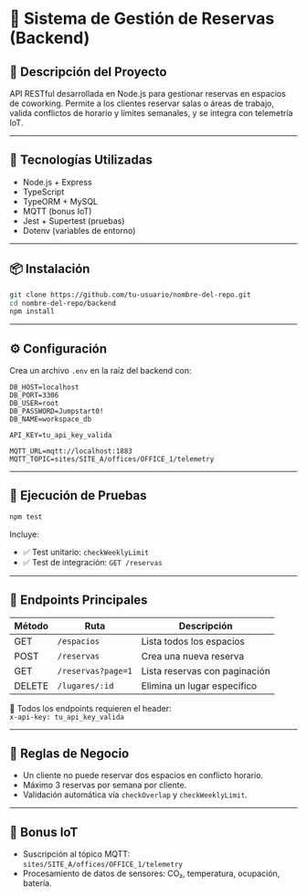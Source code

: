 # 📘 Sistema de Gestión de Reservas (Backend)

## 🧩 Descripción del Proyecto

API RESTful desarrollada en Node.js para gestionar reservas en espacios de coworking. Permite a los clientes reservar salas o áreas de trabajo, valida conflictos de horario y límites semanales, y se integra con telemetría IoT.

---

## 🚀 Tecnologías Utilizadas

- Node.js + Express
- TypeScript
- TypeORM + MySQL
- MQTT (bonus IoT)
- Jest + Supertest (pruebas)
- Dotenv (variables de entorno)

---

## 📦 Instalación

```bash
git clone https://github.com/tu-usuario/nombre-del-repo.git
cd nombre-del-repo/backend
npm install
```

---

## ⚙️ Configuración

Crea un archivo `.env` en la raíz del backend con:

```env
DB_HOST=localhost
DB_PORT=3306
DB_USER=root
DB_PASSWORD=Jumpstart0!
DB_NAME=workspace_db

API_KEY=tu_api_key_valida

MQTT_URL=mqtt://localhost:1883
MQTT_TOPIC=sites/SITE_A/offices/OFFICE_1/telemetry
```

---

## 🧪 Ejecución de Pruebas

```bash
npm test
```

Incluye:

- ✅ Test unitario: `checkWeeklyLimit`
- ✅ Test de integración: `GET /reservas`

---

## 📡 Endpoints Principales

| Método | Ruta                  | Descripción                        |
|--------|-----------------------|------------------------------------|
| GET    | `/espacios`           | Lista todos los espacios           |
| POST   | `/reservas`           | Crea una nueva reserva             |
| GET    | `/reservas?page=1`    | Lista reservas con paginación      |
| DELETE | `/lugares/:id`        | Elimina un lugar específico        |

🔐 Todos los endpoints requieren el header:  
`x-api-key: tu_api_key_valida`

---

## 🧠 Reglas de Negocio

- Un cliente no puede reservar dos espacios en conflicto horario.
- Máximo 3 reservas por semana por cliente.
- Validación automática vía `checkOverlap` y `checkWeeklyLimit`.

---

## 📡 Bonus IoT

- Suscripción al tópico MQTT:  
  `sites/SITE_A/offices/OFFICE_1/telemetry`
- Procesamiento de datos de sensores: CO₂, temperatura, ocupación, batería.